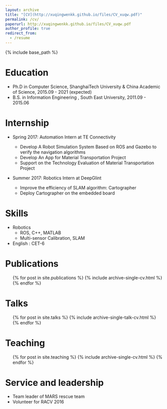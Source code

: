 ```yaml
---
layout: archive
title: "[CV](http://xuqingwenkk.github.io/files/CV_xuqw.pdf)"
permalink: /cv/
paperurl: http://xuqingwenkk.github.io/files/CV_xuqw.pdf
author_profile: true
redirect_from:
  - /resume
---
```


{% include base_path %}

Education
======
* Ph.D in Computer Science, ShanghaiTech University & China Academic of Science, 2015.09 - 2021 (expected)
* B.S. in Information Engineering , South East University, 2011.09 - 2015.06

Internship
======
* Spring 2017: Automation Intern at TE Connectivity
  * Develop A Robot Simulation System Based on ROS and Gazebo to verify the navigation algorithms
  * Develop An App for Material Transportation Project
  * Support on the Technology Evaluation of Material Transportation Project

* Summer 2017: Robotics Intern at DeepGlint
  * Improve the efficiency of SLAM algorithm: Cartographer
  * Deploy Cartographer on the embedded board
  
Skills
======
* Robotics
  * ROS, C++, MATLAB
  * Multi-sensor Calibration, SLAM
* English : CET-6

Publications
======
  <ul>{% for post in site.publications %}
    {% include archive-single-cv.html %}
  {% endfor %}</ul>
  
Talks
======
  <ul>{% for post in site.talks %}
    {% include archive-single-talk-cv.html %}
  {% endfor %}</ul>
  
Teaching
======
  <ul>{% for post in site.teaching %}
    {% include archive-single-cv.html %}
  {% endfor %}</ul>
  
Service and leadership
======
* Team leader of MARS rescue team
* Volunteer for RACV 2016
